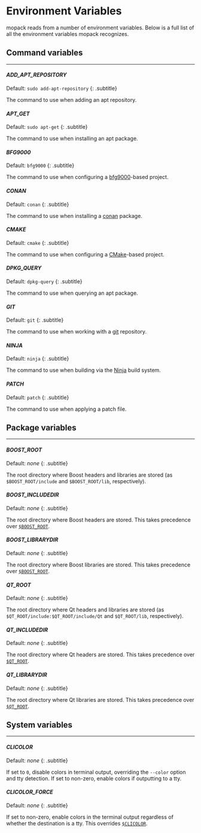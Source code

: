 # Environment Variables

mopack reads from a number of environment variables. Below is a full list of all
the environment variables mopack recognizes.

## Command variables
---

#### *ADD_APT_REPOSITORY*
Default: `sudo add-apt-repository`
{: .subtitle}

The command to use when adding an apt repository.

#### *APT_GET*
Default: `sudo apt-get`
{: .subtitle}

The command to use when installing an apt package.

#### *BFG9000*
Default: `bfg9000`
{: .subtitle}

The command to use when configuring a [bfg9000][bfg9000]-based project.

#### *CONAN*
Default: `conan`
{: .subtitle}

The command to use when installing a [conan][conan] package.

#### *CMAKE*
Default: `cmake`
{: .subtitle}

The command to use when configuring a [CMake][cmake]-based project.

#### *DPKG_QUERY*
Default: `dpkg-query`
{: .subtitle}

The command to use when querying an apt package.

#### *GIT*
Default: `git`
{: .subtitle}

The command to use when working with a [git][git] repository.

#### *NINJA*
Default: `ninja`
{: .subtitle}

The command to use when building via the [Ninja][ninja] build system.

#### *PATCH*
Default: `patch`
{: .subtitle}

The command to use when applying a patch file.

## Package variables
---

#### *BOOST_ROOT*
Default: *none*
{: .subtitle}

The root directory where Boost headers and libraries are stored (as
`$BOOST_ROOT/include` and `$BOOST_ROOT/lib`, respectively).

#### *BOOST_INCLUDEDIR*
Default: *none*
{: .subtitle}

The root directory where Boost headers are stored. This takes precedence over
[`$BOOST_ROOT`](#boost_root).

#### *BOOST_LIBRARYDIR*
Default: *none*
{: .subtitle}

The root directory where Boost libraries are stored. This takes precedence over
[`$BOOST_ROOT`](#boost_root).

#### *QT_ROOT*
Default: *none*
{: .subtitle}

The root directory where Qt headers and libraries are stored (as
`$QT_ROOT/include:$QT_ROOT/include/Qt` and `$QT_ROOT/lib`, respectively).

#### *QT_INCLUDEDIR*
Default: *none*
{: .subtitle}

The root directory where Qt headers are stored. This takes precedence over
[`$QT_ROOT`](#qt_root).

#### *QT_LIBRARYDIR*
Default: *none*
{: .subtitle}

The root directory where Qt libraries are stored. This takes precedence over
[`$QT_ROOT`](#qt_root).

## System variables
---

#### *CLICOLOR*
Default: *none*
{: .subtitle}

If set to `0`, disable colors in terminal output, overriding the `--color`
option and tty detection. If set to non-zero, enable colors if outputting to a
tty.

#### *CLICOLOR_FORCE*
Default: *none*
{: .subtitle}

If set to non-zero, enable colors in the terminal output regardless of whether
the destination is a tty. This overrides [`$CLICOLOR`](#clicolor).

[bfg9000]: https://jimporter.github.io/bfg9000/
[conan]: https://conan.io/
[cmake]: https://cmake.org/
[git]: https://git-scm.com/
[ninja]: https://ninja-build.org/
